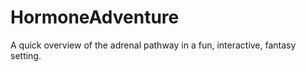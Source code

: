 # HormoneAdventure
A quick overview of the adrenal pathway in a fun, interactive, fantasy setting. 
